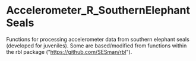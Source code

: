 # Accelerometer_R_SouthernElephantSeals
Functions for processing accelerometer data from southern elephant seals (developed for juveniles).  Some are based/modified from functions within the rbl package ("https://github.com/SESman/rbl").
